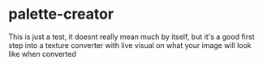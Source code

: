 # palette-creator
This is just a test, it doesnt really mean much by itself, but it's a good first step into a texture converter with live visual on what your image will look like when converted
